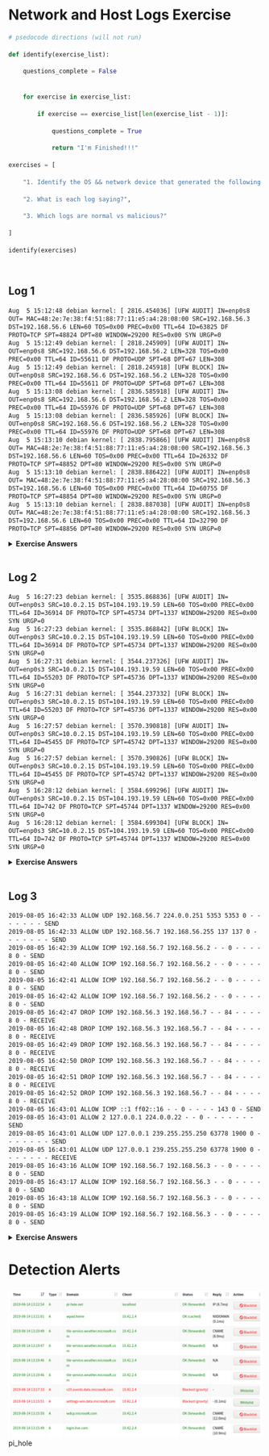 # Network and Host Logs Exercise
```python
# psedocode directions (will not run)

def identify(exercise_list):

    questions_complete = False


    for exercise in exercise_list:

        if exercise == exercise_list[len(exercise_list - 1)]:

            questions_complete = True

            return "I'm Finished!!!"
        
exercises = [

    "1. Identify the OS && network device that generated the following logs",

    "2. What is each log saying?",

    "3. Which logs are normal vs malicious?"

]

identify(exercises)   
```
<br>

## Log 1
```
Aug  5 15:12:48 debian kernel: [ 2816.454036] [UFW AUDIT] IN=enp0s8 OUT= MAC=48:2e:7e:38:f4:51:88:77:11:e5:a4:28:08:00 SRC=192.168.56.3 DST=192.168.56.6 LEN=60 TOS=0x00 PREC=0x00 TTL=64 ID=63825 DF PROTO=TCP SPT=48824 DPT=80 WINDOW=29200 RES=0x00 SYN URGP=0
Aug  5 15:12:49 debian kernel: [ 2818.245909] [UFW AUDIT] IN= OUT=enp0s8 SRC=192.168.56.6 DST=192.168.56.2 LEN=328 TOS=0x00 PREC=0x00 TTL=64 ID=55611 DF PROTO=UDP SPT=68 DPT=67 LEN=308
Aug  5 15:12:49 debian kernel: [ 2818.245918] [UFW BLOCK] IN= OUT=enp0s8 SRC=192.168.56.6 DST=192.168.56.2 LEN=328 TOS=0x00 PREC=0x00 TTL=64 ID=55611 DF PROTO=UDP SPT=68 DPT=67 LEN=308
Aug  5 15:13:08 debian kernel: [ 2836.585918] [UFW AUDIT] IN= OUT=enp0s8 SRC=192.168.56.6 DST=192.168.56.2 LEN=328 TOS=0x00 PREC=0x00 TTL=64 ID=55976 DF PROTO=UDP SPT=68 DPT=67 LEN=308
Aug  5 15:13:08 debian kernel: [ 2836.585926] [UFW BLOCK] IN= OUT=enp0s8 SRC=192.168.56.6 DST=192.168.56.2 LEN=328 TOS=0x00 PREC=0x00 TTL=64 ID=55976 DF PROTO=UDP SPT=68 DPT=67 LEN=308
Aug  5 15:13:10 debian kernel: [ 2838.795866] [UFW AUDIT] IN=enp0s8 OUT= MAC=48:2e:7e:38:f4:51:88:77:11:e5:a4:28:08:00 SRC=192.168.56.3 DST=192.168.56.6 LEN=60 TOS=0x00 PREC=0x00 TTL=64 ID=26332 DF PROTO=TCP SPT=48852 DPT=80 WINDOW=29200 RES=0x00 SYN URGP=0
Aug  5 15:13:10 debian kernel: [ 2838.886422] [UFW AUDIT] IN=enp0s8 OUT= MAC=48:2e:7e:38:f4:51:88:77:11:e5:a4:28:08:00 SRC=192.168.56.3 DST=192.168.56.6 LEN=60 TOS=0x00 PREC=0x00 TTL=64 ID=60755 DF PROTO=TCP SPT=48854 DPT=80 WINDOW=29200 RES=0x00 SYN URGP=0 
Aug  5 15:13:10 debian kernel: [ 2838.887038] [UFW AUDIT] IN=enp0s8 OUT= MAC=48:2e:7e:38:f4:51:88:77:11:e5:a4:28:08:00 SRC=192.168.56.3 DST=192.168.56.6 LEN=60 TOS=0x00 PREC=0x00 TTL=64 ID=32790 DF PROTO=TCP SPT=48856 DPT=80 WINDOW=29200 RES=0x00 SYN URGP=0 
```
<details><summary><b>Exercise Answers</b></summary>
<br>
<p>
1. The OS of this log is Linux (debial kernal).  UFW firewall generated this report.
</p>
<p>
2. The log is says that 2 outbound DHCP attempts occuring on ports 68/68 were blocked.
</p>
<p>
3.  This log is not indicative of anything malicious.
</p>
</details>
<br>

## Log 2

```
Aug  5 16:27:23 debian kernel: [ 3535.868836] [UFW AUDIT] IN= OUT=enp0s3 SRC=10.0.2.15 DST=104.193.19.59 LEN=60 TOS=0x00 PREC=0x00 TTL=64 ID=36914 DF PROTO=TCP SPT=45734 DPT=1337 WINDOW=29200 RES=0x00 SYN URGP=0 
Aug  5 16:27:23 debian kernel: [ 3535.868842] [UFW BLOCK] IN= OUT=enp0s3 SRC=10.0.2.15 DST=104.193.19.59 LEN=60 TOS=0x00 PREC=0x00 TTL=64 ID=36914 DF PROTO=TCP SPT=45734 DPT=1337 WINDOW=29200 RES=0x00 SYN URGP=0 
Aug  5 16:27:31 debian kernel: [ 3544.237326] [UFW AUDIT] IN= OUT=enp0s3 SRC=10.0.2.15 DST=104.193.19.59 LEN=60 TOS=0x00 PREC=0x00 TTL=64 ID=55203 DF PROTO=TCP SPT=45736 DPT=1337 WINDOW=29200 RES=0x00 SYN URGP=0 
Aug  5 16:27:31 debian kernel: [ 3544.237332] [UFW BLOCK] IN= OUT=enp0s3 SRC=10.0.2.15 DST=104.193.19.59 LEN=60 TOS=0x00 PREC=0x00 TTL=64 ID=55203 DF PROTO=TCP SPT=45736 DPT=1337 WINDOW=29200 RES=0x00 SYN URGP=0 
Aug  5 16:27:57 debian kernel: [ 3570.390818] [UFW AUDIT] IN= OUT=enp0s3 SRC=10.0.2.15 DST=104.193.19.59 LEN=60 TOS=0x00 PREC=0x00 TTL=64 ID=45455 DF PROTO=TCP SPT=45742 DPT=1337 WINDOW=29200 RES=0x00 SYN URGP=0 
Aug  5 16:27:57 debian kernel: [ 3570.390826] [UFW BLOCK] IN= OUT=enp0s3 SRC=10.0.2.15 DST=104.193.19.59 LEN=60 TOS=0x00 PREC=0x00 TTL=64 ID=45455 DF PROTO=TCP SPT=45742 DPT=1337 WINDOW=29200 RES=0x00 SYN URGP=0 
Aug  5 16:28:12 debian kernel: [ 3584.699296] [UFW AUDIT] IN= OUT=enp0s3 SRC=10.0.2.15 DST=104.193.19.59 LEN=60 TOS=0x00 PREC=0x00 TTL=64 ID=742 DF PROTO=TCP SPT=45744 DPT=1337 WINDOW=29200 RES=0x00 SYN URGP=0 
Aug  5 16:28:12 debian kernel: [ 3584.699304] [UFW BLOCK] IN= OUT=enp0s3 SRC=10.0.2.15 DST=104.193.19.59 LEN=60 TOS=0x00 PREC=0x00 TTL=64 ID=742 DF PROTO=TCP SPT=45744 DPT=1337 WINDOW=29200 RES=0x00 SYN URGP=0 
```

<details><summary><b>Exercise Answers</b></summary>
<br>
<p>
1. The OS of this log is Linux (debial kernal).  UFW firewall generated this report.
</p>
<p>
2. The log is says that outbound TCP traffic on port 1337 was blocked 4 times.
</p>
<p>
3.  This log is slightly indicative of malicious behavior, as the port 1337 is being used.
</p>
</details>
<br>

## Log 3

```
2019-08-05 16:42:33 ALLOW UDP 192.168.56.7 224.0.0.251 5353 5353 0 - - - - - - - SEND
2019-08-05 16:42:33 ALLOW UDP 192.168.56.7 192.168.56.255 137 137 0 - - - - - - - SEND
2019-08-05 16:42:39 ALLOW ICMP 192.168.56.7 192.168.56.2 - - 0 - - - - 8 0 - SEND
2019-08-05 16:42:40 ALLOW ICMP 192.168.56.7 192.168.56.2 - - 0 - - - - 8 0 - SEND
2019-08-05 16:42:41 ALLOW ICMP 192.168.56.7 192.168.56.2 - - 0 - - - - 8 0 - SEND
2019-08-05 16:42:42 ALLOW ICMP 192.168.56.7 192.168.56.2 - - 0 - - - - 8 0 - SEND
2019-08-05 16:42:47 DROP ICMP 192.168.56.3 192.168.56.7 - - 84 - - - - 8 0 - RECEIVE
2019-08-05 16:42:48 DROP ICMP 192.168.56.3 192.168.56.7 - - 84 - - - - 8 0 - RECEIVE
2019-08-05 16:42:49 DROP ICMP 192.168.56.3 192.168.56.7 - - 84 - - - - 8 0 - RECEIVE
2019-08-05 16:42:50 DROP ICMP 192.168.56.3 192.168.56.7 - - 84 - - - - 8 0 - RECEIVE
2019-08-05 16:42:51 DROP ICMP 192.168.56.3 192.168.56.7 - - 84 - - - - 8 0 - RECEIVE
2019-08-05 16:42:52 DROP ICMP 192.168.56.3 192.168.56.7 - - 84 - - - - 8 0 - RECEIVE
2019-08-05 16:43:01 ALLOW ICMP ::1 ff02::16 - - 0 - - - - 143 0 - SEND
2019-08-05 16:43:01 ALLOW 2 127.0.0.1 224.0.0.22 - - 0 - - - - - - - SEND
2019-08-05 16:43:01 ALLOW UDP 127.0.0.1 239.255.255.250 63778 1900 0 - - - - - - - SEND
2019-08-05 16:43:01 ALLOW UDP 127.0.0.1 239.255.255.250 63778 1900 0 - - - - - - - RECEIVE
2019-08-05 16:43:16 ALLOW ICMP 192.168.56.7 192.168.56.3 - - 0 - - - - 8 0 - SEND
2019-08-05 16:43:17 ALLOW ICMP 192.168.56.7 192.168.56.3 - - 0 - - - - 8 0 - SEND
2019-08-05 16:43:18 ALLOW ICMP 192.168.56.7 192.168.56.3 - - 0 - - - - 8 0 - SEND
2019-08-05 16:43:19 ALLOW ICMP 192.168.56.7 192.168.56.3 - - 0 - - - - 8 0 - SEND
```
<details><summary><b>Exercise Answers</b></summary>
<br>
<p>
1. The OS of this log is Windows.  The Windows Defender Firewall generated this report.
</p>
<p>
2. The log is says 4 outbound pings to destination ip 192.168.56.2 were allowed, 6 ping attempts from 192.168.56.3 to the local machine were blocked, and 4 pings to destination ip 192.168.56.103 were allowed. 
</p>
<p>
3.  This log does not indicate any malicious behavior.
</p>
</details>

# Detection Alerts

![pi-hole](https://raw.githubusercontent.com/thaddeuspearson/Blue-Team/master/photos_and_screenshots/pi_hole.png)pi_hole


